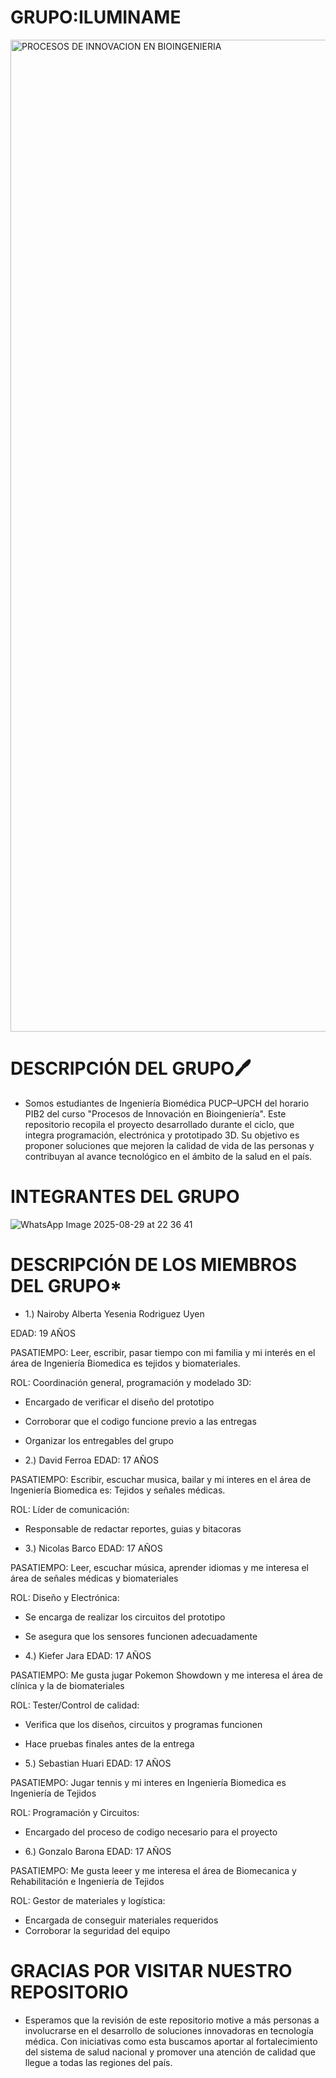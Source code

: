 # GRUPO:ILUMINAME
<img width="2245" height="1587" alt="PROCESOS DE INNOVACION EN BIOINGENIERIA" src="https://github.com/user-attachments/assets/8bb6218c-159b-47a6-8e70-72e15e1ede89" />

# DESCRIPCIÓN DEL GRUPO🖊️
- Somos estudiantes de Ingeniería Biomédica PUCP–UPCH del horario PIB2 del curso "Procesos de Innovación en Bioingeniería". Este repositorio recopila el proyecto desarrollado durante el ciclo, que integra programación, electrónica y prototipado 3D. Su objetivo es proponer soluciones que mejoren la calidad de vida de las personas y contribuyan al avance tecnológico en el ámbito de la salud en el país.

# INTEGRANTES DEL GRUPO

![WhatsApp Image 2025-08-29 at 22 36 41](https://github.com/user-attachments/assets/16285aa5-4878-4b4a-b150-d5c124efc88a)

# DESCRIPCIÓN DE LOS MIEMBROS DEL GRUPO*

- 1.) Nairoby Alberta Yesenia Rodriguez Uyen

EDAD: 19 AÑOS

PASATIEMPO: Leer, escribir, pasar tiempo con mi familia y mi interés en el área de Ingeniería Biomedica es tejidos y biomateriales.

ROL: Coordinación general, programación y modelado 3D:

- Encargado de verificar el diseño del prototipo

- Corroborar que el codigo funcione previo a las entregas

- Organizar los entregables del grupo

- 2.) David Ferroa
EDAD: 17 AÑOS

PASATIEMPO: Escribir, escuchar musica, bailar y mi interes en el área de Ingeniería Biomedica es: Tejidos y señales médicas.

ROL: Líder de comunicación:

- Responsable de redactar reportes, guias y bitacoras

- 3.) Nicolas Barco
EDAD: 17 AÑOS

PASATIEMPO: Leer, escuchar música, aprender idiomas y me interesa el área de señales médicas y biomateriales

ROL: Diseño y Electrónica:

- Se encarga de realizar los circuitos del prototipo
- Se asegura que los sensores funcionen adecuadamente

- 4.) Kiefer Jara
EDAD: 17 AÑOS

PASATIEMPO: Me gusta jugar Pokemon Showdown y me interesa el área de clínica y la de biomateriales

ROL: Tester/Control de calidad:

- Verifica que los diseños, circuitos y programas funcionen
- Hace pruebas finales antes de la entrega

- 5.) Sebastian Huari
EDAD: 17 AÑOS

PASATIEMPO: Jugar tennis y mi interes en Ingeniería Biomedica es Ingeniería de Tejidos

ROL: Programación y Circuitos:

- Encargado del proceso de codigo necesario para el proyecto

- 6.) Gonzalo Barona
EDAD: 17 AÑOS

PASATIEMPO: Me gusta leeer y me interesa el área de Biomecanica y Rehabilitación e Ingeniería de Tejidos

ROL: Gestor de materiales y logística:

- Encargada de conseguir materiales requeridos
- Corroborar la seguridad del equipo

# GRACIAS POR VISITAR NUESTRO REPOSITORIO

- Esperamos que la revisión de este repositorio motive a más personas a involucrarse en el desarrollo de soluciones innovadoras en tecnología médica. Con iniciativas como esta buscamos aportar al fortalecimiento del sistema de salud nacional y promover una atención de calidad que llegue a todas las regiones del país.





